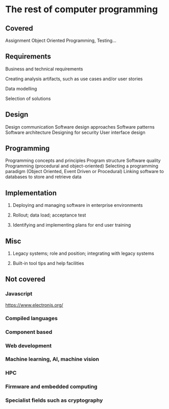 # The rest of computer programming

## Covered

Assignment Object Oriented Programming, Testing...

## Requirements

Business and technical requirements

Creating analysis artifacts, such as use cases and/or user stories

Data modelling

Selection of solutions

## Design

Design communication
Software design approaches
Software patterns
Software architecture
Designing for security
User interface design

## Programming

Programming concepts and principles
Program structure
Software quality
Programming (procedural and object-oriented)
Selecting a programming paradigm (Object Oriented, Event Driven or Procedural)
Linking software to databases to store and retrieve data


## Implementation
 
1. Deploying and managing software in enterprise environments

1. Rollout; data load; acceptance test

1. Identifying and implementing plans for end user training

## Misc

1. Legacy systems; role and position; integrating with legacy systems

1. Built-in tool tips and help facilities

## Not covered

### Javascript

<https://www.electronjs.org/>

### Compiled languages

### Component based

### Web development

### Machine learning, AI, machine vision

### HPC

### Firmware and embedded computing

### Specialist fields such as cryptography
